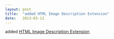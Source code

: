 ```yaml
---
layout: post
title:  "added HTML Image Description Extension"
date:   2013-03-12
---
```


added [HTML Image Description Extension](/spec/html-longdesc)

